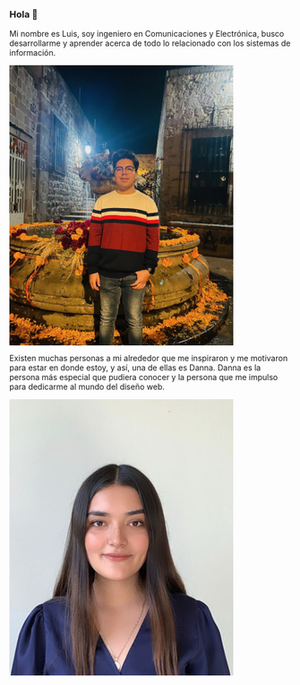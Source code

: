 ### Hola 👋

Mi nombre es Luis, soy ingeniero en Comunicaciones y Electrónica, busco desarrollarme y aprender acerca de todo lo relacionado con los sistemas  de información.

<img align='center' src="./711BE62C-41B9-49E7-A941-D31B6F8E210B.jpeg" width="400px">

Existen muchas personas a mi alrededor que me inspiraron y me motivaron para estar en donde estoy, y así, una de ellas es Danna. Danna es la persona más especial que pudiera conocer y la persona que me impulso para dedicarme al mundo del diseño web.

<img align='center' src="./0df7245c-07ee-4ca3-ab95-f8fd958bbfdb.jpeg" width="400px">





<!--
**luisrguez/luisrguez** is a ✨ _special_ ✨ repository because its `README.md` (this file) appears on your GitHub profile.

Here are some ideas to get you started:

- 🔭 I’m currently working on ...
- 🌱 I’m currently learning ...
- 👯 I’m looking to collaborate on ...
- 🤔 I’m looking for help with ...
- 💬 Ask me about ...
- 📫 How to reach me: ...
- 😄 Pronouns: ...
- ⚡ Fun fact: ...
-->
